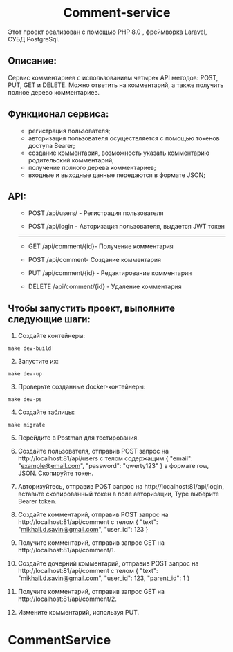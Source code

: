 <h1 align="center">Comment-service</h1>
  <p> Этот проект реализован с помощью PHP 8.0 , фреймворка Laravel, СУБД PostgreSql.
 <h2>Описание:</h2>
  <p> Сервис комментариев с использованием четырех API методов: POST, PUT, GET и DELETE. Можно ответить на комментарий, а также
получить полное дерево комментариев.</p>
<h2>Функционал сервиса:</h2>
<ul>

- регистрация пользователя;
- авторизация пользователя осуществляется с помощью токенов доступа Bearer;
- создание комментария, возможность указать комментарию родительский комментарий;
- получение полного дерева комментариев;  
- входные и выходные данные передаются в формате JSON;
</ul>

<h2>API:</h2>
<ul>
  

- POST /api/users/ - Регистрация пользователя 

- POST /api/login - Авторизация пользователя, выдается JWT токен  


 ___

- GET /api/comment/{id}- Получение комментария

- POST /api/comment- Создание комментария

- PUT /api/comment/{id} - Редактирование комментария

- DELETE /api/comment/{id} - Удаление комментария




</ul>

<h2> Чтобы запустить проект, выполните следующие шаги:</h2>

1. Создайте контейнеры:

```make dev-build```

2. Запустите их:

```make dev-up```

3. Проверьте созданные docker-контейнеры:

```make dev-ps```

4. Создайте таблицы:

```make migrate``` 

5. Перейдите в Postman для тестирования.

6. Создайте пользователя, отправив POST запрос на http://localhost:81/api/users с телом содержащим 
    {
        "email": "example@email.com",
        "password": "qwerty123"
    }
   в формате row, JSON. Скопируйте токен.

7. Авторизуйтесь, отправив POST запрос на http://localhost:81/api/login, вставьте скопированный токен в поле авторизации, Type выберите Bearer token.

8. Создайте комментарий, отправив POST запрос на http://localhost:81/api/comment с телом 
    {
        "text": "mikhail.d.savin@gmail.com",
        "user_id": 123
    }

9. Получите комментарий, отправив запрос GET на http://localhost:81/api/comment/1.

10. Создайте дочерний комментарий, отправив POST запрос на http://localhost:81/api/comment с телом
    {
        "text": "mikhail.d.savin@gmail.com",
        "user_id": 123,
        "parent_id": 1
    }

11. Получите комментарий, отправив запрос GET на http://localhost:81/api/comment/2.

12. Измените комментарий, используя PUT. 


# CommentService
